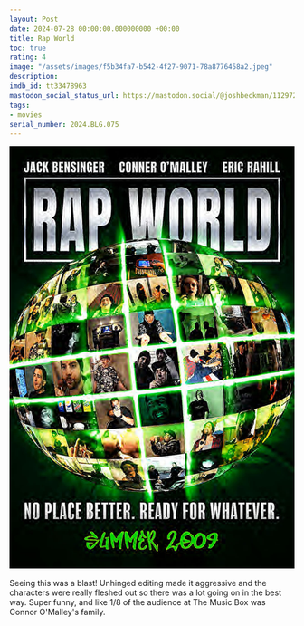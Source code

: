```yaml
---
layout: Post
date: 2024-07-28 00:00:00.000000000 +00:00
title: Rap World
toc: true
rating: 4
image: "/assets/images/f5b34fa7-b542-4f27-9071-78a8776458a2.jpeg"
description:
imdb_id: tt33478963
mastodon_social_status_url: https://mastodon.social/@joshbeckman/112972963222283794
tags:
- movies
serial_number: 2024.BLG.075
---
```

![9k6vHeZb9B9zFm3TyZWYYBtrwrX](/assets/images/f5b34fa7-b542-4f27-9071-78a8776458a2.jpeg)

Seeing this was a blast! Unhinged editing made it aggressive and the characters were really fleshed out so there was a lot going on in the best way. Super funny, and like 1/8 of the audience at The Music Box was Connor O'Malley's family. 
